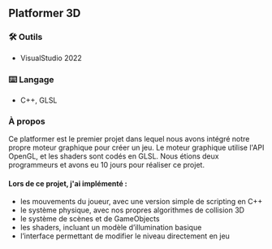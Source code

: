 <h2>Platformer 3D</h2>

<h3>🛠️ Outils</h3>

- VisualStudio 2022

<h3>⌨️ Langage</h3>

- C++, GLSL

<h3>À propos</h3>
   Ce platformer est le premier projet dans lequel nous avons intégré notre propre moteur graphique pour créer un jeu.
  Le moteur graphique utilise l'API OpenGL, et les shaders sont codés en GLSL. Nous étions deux programmeurs et avons eu 10 jours pour réaliser ce projet.
  
  <h4>Lors de ce projet, j'ai implémenté :</h4>
  <ul>
    <li>les mouvements du joueur, avec une version simple de scripting en C++</li>
    <li>le système physique, avec nos propres algorithmes de collision 3D</li>
    <li>le système de scènes et de GameObjects</li>
    <li>les shaders, incluant un modèle d’illumination basique</li>
    <li>l’interface permettant de modifier le niveau directement en jeu</li>
  </ul>

